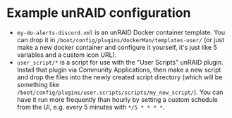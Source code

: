 # Example unRAID configuration

- `my-do-alerts-discord.xml` is an unRAID Docker container template. You can drop it in `/boot/config/plugins/dockerMan/templates-user/` (or just make a new docker container and configure it yourself, it's just like 5 variables and a custom icon URL).
- `user_script/*` is a script for use with the "User Scripts" unRAID plugin. Install that plugin via Community Applications, then make a new script and drop the files into the newly created script directory (which will be something like `/boot/config/plugins/user.scripts/scripts/my_new_script/`). You can have it run more frequently than hourly by setting a custom schedule from the UI, e.g. every 5 minutes with `*/5 * * * *`.
